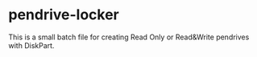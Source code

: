 # pendrive-locker
This is a small batch file for creating Read Only or Read&amp;Write pendrives with  DiskPart.
